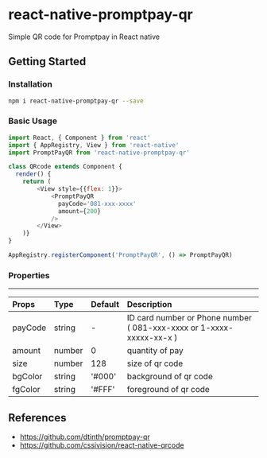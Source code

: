 # react-native-promptpay-qr

Simple QR code for Promptpay in React native

## Getting Started

### Installation

```bash
npm i react-native-promptpay-qr --save
```

### Basic Usage

```JavaScript
import React, { Component } from 'react'
import { AppRegistry, View } from 'react-native'
import PromptPayQR from 'react-native-promptpay-qr'

class QRcode extends Component {
  render() {
    return (
        <View style={{flex: 1}}>
            <PromptPayQR
              payCode='081-xxx-xxxx'
              amount={200}
            />
        </View>
    )}
}

AppRegistry.registerComponent('PromptPayQR', () => PromptPayQR)
```

### Properties
---
| Props | Type | Default | Description |
|:------|:-----|:--------|:-----------|
| payCode | string | - | ID card number or Phone number ( 081-xxx-xxxx or 1-xxxx-xxxxx-xx-x ) |
| amount | number | 0 | quantity of pay |
| size | number | 128 | size of qr code |
| bgColor | string | '#000' | background of qr code |
| fgColor | string | '#FFF' | foreground of qr code |

## References

- https://github.com/dtinth/promptpay-qr
- https://github.com/cssivision/react-native-qrcode
